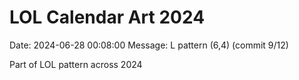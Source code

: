 # LOL Calendar Art 2024

Date: 2024-06-28 00:08:00
Message: L pattern (6,4) (commit 9/12)

Part of LOL pattern across 2024
